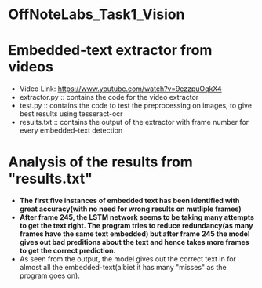 # OffNoteLabs_Task1_Vision
# Embedded-text extractor from videos
* Video Link: https://www.youtube.com/watch?v=9ezzpuOqkX4
* extractor.py :: contains the code for the video extractor
* test.py :: contains the code to test the preprocessing on images, to give best results using tesseract-ocr
* results.txt :: contains the output of the extractor with frame number for every embedded-text detection

# Analysis of the results from "results.txt"
* **The first five instances of embedded text has been identified with great accuracy(with no need for wrong results on mutliple frames)** 
* **After frame 245, the LSTM network seems to be taking many attempts to get the text right. The program tries to reduce redundancy(as many frames have the same text embedded) but after frame 245 the model gives out bad preditions about the text and hence takes more frames to get the correct prediction.**
* As seen from the output, the model gives out the correct text in for almost all the embedded-text(albiet it has many "misses" as the program goes on).